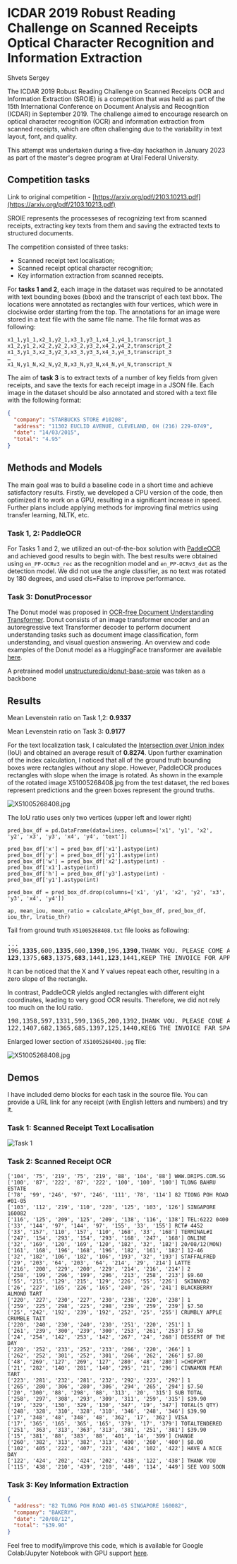# ICDAR 2019 Robust Reading Challenge on Scanned Receipts Optical Character Recognition and Information Extraction

Shvets Sergey

The ICDAR 2019 Robust Reading Challenge on Scanned Receipts OCR and Information Extraction (SROIE) is a competition that was held as part of the 15th International Conference on Document Analysis and Recognition (ICDAR) in September 2019. The challenge aimed to encourage research on optical character recognition (OCR) and information extraction from scanned receipts, which are often challenging due to the variability in text layout, font, and quality. 

This attempt was undertaken during a five-day hackathon in January 2023 as part of the master's degree program at Ural Federal University. 

## Competition tasks

Link to original competition - [https://arxiv.org/pdf/2103.10213.pdf](https://arxiv.org/pdf/2103.10213.pdf)

SROIE represents the processeses of recognizing text from scanned receipts, extracting key texts from them and saving the extracted texts to structured documents.

The competition consisted of three tasks:
- Scanned receipt text localisation;
- Scanned receipt optical character recognition;
- Key information extraction from scanned receipts.

For **tasks 1 and 2**, each image in the dataset was required to be annotated with text bounding boxes (bbox) and the transcript of each text bbox. The locations were annotated as rectangles with four vertices, which were in clockwise order starting from the top. The annotations for an image were stored in a text file with the same file name. The file format was as following:

```
x1_1,y1_1,x2_1,y2_1,x3_1,y3_1,x4_1,y4_1,transcript_1
x1_2,y1_2,x2_2,y2_2,x3_2,y3_2,x4_2,y4_2,transcript_2
x1_3,y1_3,x2_3,y2_3,x3_3,y3_3,x4_3,y4_3,transcript_3
…
x1_N,y1_N,x2_N,y2_N,x3_N,y3_N,x4_N,y4_N,transcript_N
```
The aim of **task 3** is to extract texts of a number of key fields from given receipts, and save the texts for each receipt image in a JSON file. Each image in the dataset should be also annotated and stored with a text file with the following format:

```json
{
  "company": "STARBUCKS STORE #10208",
  "address": "11302 EUCLID AVENUE, CLEVELAND, OH (216) 229-0749",
  "date": "14/03/2015",
  "total": "4.95"
}
```

## Methods and Models

The main goal was to build a baseline code in a short time and achieve satisfactory results. Firstly, we developed a CPU version of the code, then optimized it to work on a GPU, resulting in a significant increase in speed. Further plans include applying methods for improving final metrics using transfer learning, NLTK, etc.

### Task 1, 2: PaddleOCR

For Tasks 1 and 2, we utilized an out-of-the-box solution with [PaddleOCR](https://github.com/PaddlePaddle/PaddleOCR) and achieved good results to begin with. The best results were obtained using `en_PP-OCRv3_rec` as the recognition model and `en_PP-OCRv3_det` as the detection model. We did not use the angle classifier, as no text was rotated by 180 degrees, and used cls=False to improve performance.

### Task 3: DonutProcessor

The Donut model was proposed in [OCR-free Document Understanding Transformer](https://arxiv.org/abs/2111.15664). Donut consists of an image transformer encoder and an autoregressive text Transformer decoder to perform document understanding tasks such as document image classification, form understanding, and visual question answering. An overview and code examples of the Donut model as a HuggingFace transformer are available [here](https://huggingface.co/docs/transformers/main/en/model_doc/donut).

A pretrained model [unstructuredio/donut-base-sroie](https://huggingface.co/unstructuredio/donut-base-sroie) was taken as a backbone

## Results

Mean Levenstein ratio on Task 1,2: **0.9337**

Mean Levenstein ratio on Task 3:   **0.9177**

For the text localization task, I calculated the [Intersection over Union index](https://en.wikipedia.org/wiki/Jaccard_index) (IoU) and obtained an average result of **0.8274**. Upon further examination of the index calculation, I noticed that all of the ground truth bounding boxes were rectangles without any slope. However, PaddleOCR produces rectangles with slope when the image is rotated. As shown in the example of the rotated image X51005268408.jpg from the test dataset, the red boxes represent predictions and the green boxes represent the ground truths. 

![X51005268408.jpg](img/X51005268408_part.png)

The IoU ratio uses only two vertices (upper left and lower right)

```
pred_box_df = pd.DataFrame(data=lines, columns=['x1', 'y1', 'x2', 'y2', 'x3', 'y3', 'x4', 'y4', 'text'])

pred_box_df['x'] = pred_box_df['x1'].astype(int)
pred_box_df['y'] = pred_box_df['y1'].astype(int)
pred_box_df['w'] = pred_box_df['x2'].astype(int) - pred_box_df['x1'].astype(int)
pred_box_df['h'] = pred_box_df['y3'].astype(int) - pred_box_df['y1'].astype(int)

pred_box_df = pred_box_df.drop(columns=['x1', 'y1', 'x2', 'y2', 'x3', 'y3', 'x4', 'y4'])

ap, mean_iou, mean_ratio = calculate_AP(gt_box_df, pred_box_df, iou_thr, lratio_thr)
```

Tail from ground truth `X51005268408.txt` file looks as following:

<pre>
...
196,<b>1335</b>,600,<b>1335</b>,600,<b>1390</b>,196,<b>1390</b>,THANK YOU. PLEASE COME AGAIN
<b>123</b>,1375,<b>683</b>,1375,<b>683</b>,1441,<b>123</b>,1441,KEEP THE INVOICE FOR APPLICABLE RETURNS
</pre>

It can be noticed that the X and Y values repeat each other, resulting in a zero slope of the rectangle.

In contrast, PaddleOCR yields angled rectangles with different eight coordinates, leading to very good OCR results. Therefore, we did not rely too much on the IoU ratio.

<pre>
198,1358,597,1331,599,1365,200,1392,IHANK VOU. PLEASE CONE AOAIN
122,1407,682,1365,685,1397,125,1440,KEEG THE INVOICE FAR SPALICEBLE RETURNS
</pre>

Enlarged lower section of `X51005268408.jpg` file:

![X51005268408.jpg](img/X51005268408_part_2.png)

## Demos

I have included demo blocks for each task in the source file. You can provide a URL link for any receipt (with English letters and numbers) and try it.

### Task 1: Scanned Receipt Text Localisation

![Task 1](img/random_receipt_2.png)

### Task 2: Scanned Receipt OCR

```
['104', '75', '219', '75', '219', '88', '104', '88'] WWW.DRIPS.COM.SG
['100', '87', '222', '87', '222', '100', '100', '100'] TLONG BAHRU ESTATE
['78', '99', '246', '97', '246', '111', '78', '114'] 82 TIONG POH ROAD #01-05
['103', '112', '219', '110', '220', '125', '103', '126'] SINGAPORE 160082
['116', '125', '209', '125', '209', '138', '116', '138'] TEL:6222 0400
['33', '144', '97', '144', '97', '155', '33', '155'] RCT# 4452
['33', '157', '110', '157', '110', '168', '33', '168'] TERMINAL#I
['247', '154', '293', '154', '293', '168', '247', '168'] ONLINE
['32', '169', '120', '169', '120', '182', '32', '182'] 20/08/12(MON)
['161', '168', '196', '168', '196', '182', '161', '182'] 12-46
['32', '182', '106', '182', '106', '193', '32', '193'] STAFFALFRED
['29', '203', '64', '203', '64', '214', '29', '214'] LATTE
['216', '200', '229', '200', '229', '214', '216', '214'] 2
['258', '199', '296', '199', '296', '213', '258', '213'] $9.60
['55', '215', '129', '215', '129', '226', '55', '226']  SKINNYB2
['26', '227', '165', '226', '165', '240', '26', '241'] BLACKBERRY ALMOND TART
['220', '227', '230', '227', '230', '238', '220', '238'] 1
['259', '225', '298', '225', '298', '239', '259', '239'] $7.50
['25', '242', '192', '239', '192', '252', '25', '255'] CRUMBLY APPLE CRUMBLE TAIT
['220', '240', '230', '240', '230', '251', '220', '251'] 1
['261', '239', '300', '239', '300', '253', '261', '253'] $7.50
['24', '254', '142', '253', '142', '267', '24', '268'] DESSERT OF THE DAY
['220', '252', '233', '252', '233', '266', '220', '266'] 1
['262', '252', '301', '252', '301', '266', '262', '266'] $7.80
['48', '269', '127', '269', '127', '280', '48', '280'] >CHOPORT
['21', '282', '140', '281', '140', '295', '21', '296'] CINNAMON PEAR TART
['223', '281', '232', '281', '232', '292', '223', '292'] 1
['265', '280', '306', '280', '306', '294', '265', '294'] $7.50
['20', '300', '88', '298', '88', '313', '20', '315'] SUB TOTAL
['258', '297', '308', '293', '309', '311', '259', '315'] $39.90
['19', '329', '130', '329', '130', '347', '19', '347'] TOTAL(5 QTY)
['248', '328', '310', '328', '310', '346', '248', '346'] $39.90
['17', '348', '48', '348', '48', '362', '17', '362'] VISA
['17', '365', '165', '365', '165', '379', '17', '379'] TOTALTENDERED
['251', '363', '313', '363', '313', '381', '251', '381'] $39.90
['15', '381', '88', '383', '88', '401', '14', '399'] CHANGE
['260', '382', '313', '382', '313', '400', '260', '400'] $0.00
['102', '405', '222', '407', '221', '424', '102', '422'] HAVE A NICE DAY
['122', '424', '202', '424', '202', '438', '122', '438'] THANK YOU
['115', '438', '210', '439', '210', '449', '114', '449'] SEE VOU SOON
```

### Task 3: Key Information Extraction

```json
{
  "address": "82 TLONG POH ROAD #01-05 SINGAPORE 160082",
  "company": "BAKERY",
  "date": "20/08/12",
  "total": "$39.90"
}
```

Feel free to modify/improve this code, which is available for Google Colab/Jupyter Notebook with GPU support [here](./ICDAR_2019_SROIE.ipynb).
